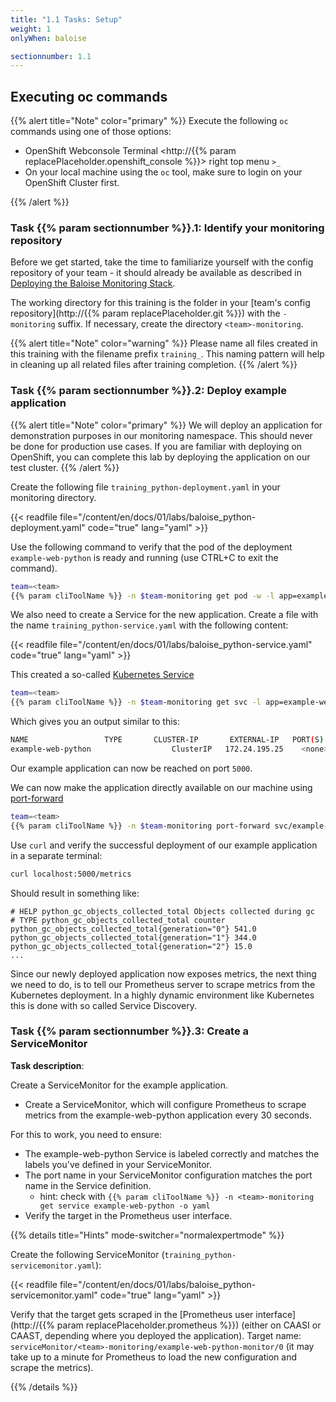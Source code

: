 ```yaml
---
title: "1.1 Tasks: Setup"
weight: 1
onlyWhen: baloise

sectionnumber: 1.1
---
```


## Executing oc commands

{{% alert title="Note" color="primary" %}}
Execute the following `oc` commands using one of those options:

* OpenShift Webconsole Terminal <http://{{% param replacePlaceholder.openshift_console %}}> right top menu `>_`
* On your local machine using the `oc` tool, make sure to login on your OpenShift Cluster first.

{{% /alert %}}


### Task {{% param sectionnumber %}}.1: Identify your monitoring repository

Before we get started, take the time to familiarize yourself with the config repository of your team - it should already be available as described in [Deploying the Baloise Monitoring Stack](https://confluence.baloisenet.com/atlassian/display/BALMATE/01+-+Deploying+the+Baloise+Monitoring+Stack).

The working directory for this training is the folder in your [team's config repository](http://{{% param replacePlaceholder.git %}}) with the `-monitoring` suffix. If necessary, create the directory `<team>-monitoring`.

{{% alert title="Note" color="warning" %}}
Please name all files created in this training with the filename prefix `training_`. This naming pattern will help in cleaning up all related files after training completion.
{{% /alert %}}

### Task {{% param sectionnumber %}}.2: Deploy example application

{{% alert title="Note" color="primary" %}}
We will deploy an application for demonstration purposes in our monitoring namespace. This should never be done for production use cases. If you are familiar with deploying on OpenShift, you can complete this lab by deploying the application on our test cluster.
{{% /alert %}}

Create the following file `training_python-deployment.yaml` in your monitoring directory.

{{< readfile file="/content/en/docs/01/labs/baloise_python-deployment.yaml" code="true" lang="yaml" >}}

Use the following command to verify that the pod of the deployment `example-web-python` is ready and running (use CTRL+C to exit the command).

```bash
team=<team>
{{% param cliToolName %}} -n $team-monitoring get pod -w -l app=example-web-python
```

We also need to create a Service for the new application. Create a file with the name `training_python-service.yaml` with the following content:

{{< readfile file="/content/en/docs/01/labs/baloise_python-service.yaml" code="true" lang="yaml" >}}

This created a so-called [Kubernetes Service](https://kubernetes.io/docs/concepts/services-networking/service/)

```bash
team=<team>
{{% param cliToolName %}} -n $team-monitoring get svc -l app=example-web-python
```

Which gives you an output similar to this:

```bash
NAME                 TYPE       CLUSTER-IP       EXTERNAL-IP   PORT(S)          AGE
example-web-python                  ClusterIP   172.24.195.25    <none>        5000/TCP                     24s
```

Our example application can now be reached on port `5000`.

We can now make the application directly available on our machine using [port-forward](https://kubernetes.io/docs/tasks/access-application-cluster/port-forward-access-application-cluster/)

```bash
team=<team>
{{% param cliToolName %}} -n $team-monitoring port-forward svc/example-web-python 5000
```

Use `curl` and verify the successful deployment of our example application in a separate terminal:

```bash
curl localhost:5000/metrics
```

Should result in something like:

```promql
# HELP python_gc_objects_collected_total Objects collected during gc
# TYPE python_gc_objects_collected_total counter
python_gc_objects_collected_total{generation="0"} 541.0
python_gc_objects_collected_total{generation="1"} 344.0
python_gc_objects_collected_total{generation="2"} 15.0
...
```

Since our newly deployed application now exposes metrics, the next thing we need to do, is to tell our Prometheus server to scrape metrics from the Kubernetes deployment. In a highly dynamic environment like Kubernetes this is done with so called Service Discovery.

### Task {{% param sectionnumber %}}.3: Create a ServiceMonitor

**Task description**:

Create a ServiceMonitor for the example application.

* Create a ServiceMonitor, which will configure Prometheus to scrape metrics from the example-web-python application every 30 seconds.

For this to work, you need to ensure:

* The example-web-python Service is labeled correctly and matches the labels you've defined in your ServiceMonitor.
* The port name in your ServiceMonitor configuration matches the port name in the Service definition.
  * hint: check with `{{% param cliToolName %}} -n <team>-monitoring get service example-web-python -o yaml`
* Verify the target in the Prometheus user interface.

{{% details title="Hints" mode-switcher="normalexpertmode" %}}

Create the following ServiceMonitor (`training_python-servicemonitor.yaml`):

{{< readfile file="/content/en/docs/01/labs/baloise_python-servicemonitor.yaml" code="true" lang="yaml" >}}

Verify that the target gets scraped in the [Prometheus user interface](http://{{% param replacePlaceholder.prometheus %}}) (either on CAASI or CAAST, depending where you deployed the application). Target name: `serviceMonitor/<team>-monitoring/example-web-python-monitor/0` (it may take up to a minute for Prometheus to load the new
configuration and scrape the metrics).

{{% /details %}}

